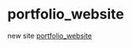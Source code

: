 # portfolio_website
new site
[portfolio_website](https://katewilsonixd.github.io/portfoliowebsite/index.html)
